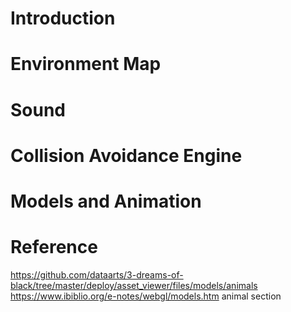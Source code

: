 # Introduction

# Environment Map

# Sound

# Collision Avoidance Engine

# Models and Animation

# Reference
https://github.com/dataarts/3-dreams-of-black/tree/master/deploy/asset_viewer/files/models/animals
https://www.ibiblio.org/e-notes/webgl/models.htm   animal section
